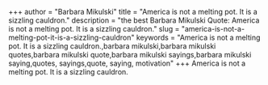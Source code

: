 +++
author = "Barbara Mikulski"
title = "America is not a melting pot. It is a sizzling cauldron."
description = "the best Barbara Mikulski Quote: America is not a melting pot. It is a sizzling cauldron."
slug = "america-is-not-a-melting-pot-it-is-a-sizzling-cauldron"
keywords = "America is not a melting pot. It is a sizzling cauldron.,barbara mikulski,barbara mikulski quotes,barbara mikulski quote,barbara mikulski sayings,barbara mikulski saying,quotes, sayings,quote, saying, motivation"
+++
America is not a melting pot. It is a sizzling cauldron.

